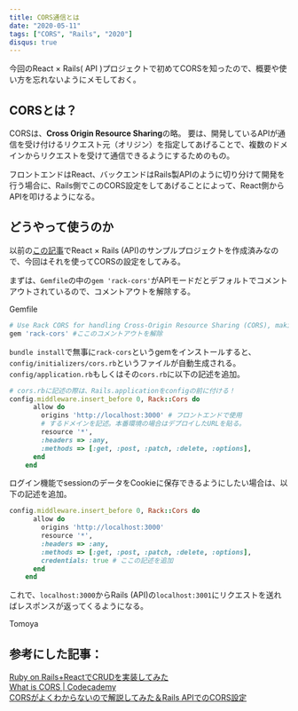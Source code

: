 ```yaml
---
title: CORS通信とは
date: "2020-05-11"
tags: ["CORS", "Rails", "2020"]
disqus: true
---
```


今回のReact × Rails( API )プロジェクトで初めてCORSを知ったので、概要や使い方を忘れないようにメモしておく。

## CORSとは？
CORSは、**Cross Origin Resource Sharing**の略。
要は、開発しているAPIが通信を受け付けるリクエスト元（オリジン）を指定してあげることで、複数のドメインからリクエストを受けて通信できるようにするためのもの。

フロントエンドはReact、バックエンドはRails製APIのように切り分けて開発を行う場合に、Rails側でこのCORS設定をしてあげることによって、React側からAPIを叩けるようになる。

## どうやって使うのか
以前の[この記事](https://techguy10308blog.netlify.app/ja/20200510/)でReact × Rails (API)のサンプルプロジェクトを作成済みなので、今回はそれを使ってCORSの設定をしてみる。

まずは、`Gemfile`の中の`gem 'rack-cors'`がAPIモードだとデフォルトでコメントアウトされているので、コメントアウトを解除する。

Gemfile
```rb
# Use Rack CORS for handling Cross-Origin Resource Sharing (CORS), making cross-origin AJAX possible
gem 'rack-cors' #ここのコメントアウトを解除

```

`bundle install`で無事に`rack-cors`というgemをインストールすると、`config/initializers/cors.rb`というファイルが自動生成される。
`config/application.rb`もしくはその`cors.rb`に以下の記述を追加。

```rb
# cors.rbに記述の際は、Rails.applicationをconfigの前に付ける！
config.middleware.insert_before 0, Rack::Cors do
      allow do
        origins 'http://localhost:3000' # フロントエンドで使用
        # するドメインを記述。本番環境の場合はデプロイしたURLを貼る。
        resource '*',
        :headers => :any,
        :methods => [:get, :post, :patch, :delete, :options],
      end
    end
```

ログイン機能でsessionのデータをCookieに保存できるようにしたい場合は、以下の記述を追加。

```rb
config.middleware.insert_before 0, Rack::Cors do
      allow do
        origins 'http://localhost:3000'
        resource '*',
        :headers => :any,
        :methods => [:get, :post, :patch, :delete, :options],
        credentials: true # ここの記述を追加
      end
    end
```

これで、`localhost:3000`からRails (API)の`localhost:3001`にリクエストを送ればレスポンスが返ってくるようになる。

Tomoya



 ## 参考にした記事：
[Ruby on Rails+ReactでCRUDを実装してみた](https://qiita.com/yoshimo123/items/9aa8dae1d40d523d7e5d)  
[What is CORS | Codecademy](https://www.codecademy.com/articles/what-is-cors)  
[CORSがよくわからないので解説してみた＆Rails APIでのCORS設定](https://qiita.com/mtoyopet/items/326ba62d485e9ef0dacd)  
